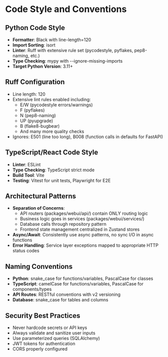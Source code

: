 # Code Style and Conventions

## Python Code Style
- **Formatter**: Black with line-length=120
- **Import Sorting**: isort
- **Linter**: Ruff with extensive rule set (pycodestyle, pyflakes, pep8-naming, etc.)
- **Type Checking**: mypy with --ignore-missing-imports
- **Target Python Version**: 3.11+

## Ruff Configuration
- Line length: 120
- Extensive lint rules enabled including:
  - E/W (pycodestyle errors/warnings)
  - F (pyflakes)
  - N (pep8-naming)
  - UP (pyupgrade)
  - B (flake8-bugbear)
  - And many more quality checks
- Ignores: E501 (line too long), B008 (function calls in defaults for FastAPI)

## TypeScript/React Code Style
- **Linter**: ESLint
- **Type Checking**: TypeScript strict mode
- **Build Tool**: Vite
- **Testing**: Vitest for unit tests, Playwright for E2E

## Architectural Patterns
- **Separation of Concerns**: 
  - API routers (packages/webui/api/) contain ONLY routing logic
  - Business logic goes in services (packages/webui/services/)
  - Database calls through repository pattern
  - Frontend state management centralized in Zustand stores
- **Async/Await**: Consistently use async patterns, no sync I/O in async functions
- **Error Handling**: Service layer exceptions mapped to appropriate HTTP status codes

## Naming Conventions
- **Python**: snake_case for functions/variables, PascalCase for classes
- **TypeScript**: camelCase for functions/variables, PascalCase for components/types
- **API Routes**: RESTful conventions with v2 versioning
- **Database**: snake_case for tables and columns

## Security Best Practices
- Never hardcode secrets or API keys
- Always validate and sanitize user inputs
- Use parameterized queries (SQLAlchemy)
- JWT tokens for authentication
- CORS properly configured